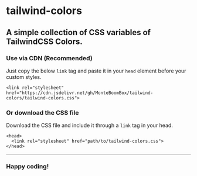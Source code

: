 # tailwind-colors
## A simple collection of CSS variables of TailwindCSS Colors.

### Use via CDN (Recommended)
Just copy the below `link` tag and paste it in your `head` element before your custom styles.
```
<link rel="stylesheet" href="https://cdn.jsdelivr.net/gh/MonteBoomBox/tailwind-colors/tailwind-colors.css">
```

### Or download the CSS file
Download the CSS file and include it through a `link` tag in your head.
```
<head>
  <link rel="stylesheet" href="path/to/tailwind-colors.css">
</head>
```
---
### Happy coding!
